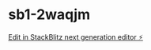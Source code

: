 # sb1-2waqjm

[Edit in StackBlitz next generation editor ⚡️](https://stackblitz.com/~/github.com/Koushik23jejje/sb1-2waqjm)
